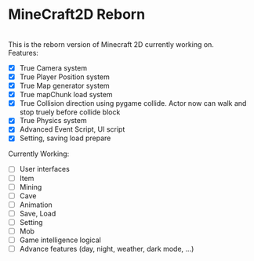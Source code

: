 # MineCraft2D Reborn
\
This is the reborn version of Minecraft 2D currently working on.\
Features:
- [x] True Camera system
- [x] True Player Position system
- [x] True Map generator system
- [x] True mapChunk load system
- [x] True Collision direction using pygame collide. Actor now can walk and stop truely before collide block
- [x] True Physics system
- [x] Advanced Event Script, UI script
- [x] Setting, saving load prepare

Currently Working:
- [ ] User interfaces
- [ ] Item
- [ ] Mining
- [ ] Cave
- [ ] Animation
- [ ] Save, Load
- [ ] Setting
- [ ] Mob
- [ ] Game intelligence logical
- [ ] Advance features (day, night, weather, dark mode, ...)
